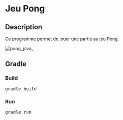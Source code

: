 # Jeu Pong

## Description

Ce programme permet de jouer une partie au jeu Pong.

![pong_java_](https://github.com/user-attachments/assets/66de3784-63fd-4d9e-ba1d-b2aa39a4fdfd)

## Gradle

### Build

<pre>
gradle build
</pre>

### Run

<pre>
gradle run
</pre>
